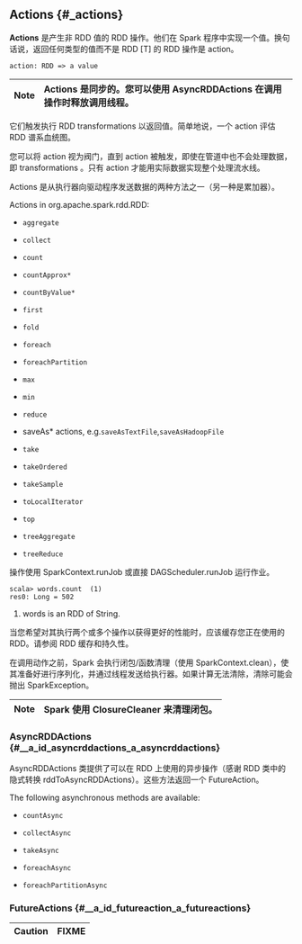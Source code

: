 ## Actions {#_actions}

**Actions** 是产生非 RDD 值的 RDD 操作。他们在 Spark 程序中实现一个值。换句话说，返回任何类型的值而不是 RDD \[T\] 的 RDD 操作是 action。

```
action: RDD => a value
```

| Note | Actions 是同步的。您可以使用 AsyncRDDActions 在调用操作时释放调用线程。 |
| :---: | :--- |


它们触发执行 RDD transformations 以返回值。简单地说，一个 action 评估 RDD 谱系血统图。

您可以将 action 视为阀门，直到 action 被触发，即使在管道中也不会处理数据，即 transformations 。只有 action 才能用实际数据实现整个处理流水线。

Actions 是从执行器向驱动程序发送数据的两种方法之一（另一种是累加器）。

Actions in org.apache.spark.rdd.RDD:

* `aggregate`

* `collect`

* `count`

* `countApprox*`

* `countByValue*`

* `first`

* `fold`

* `foreach`

* `foreachPartition`

* `max`

* `min`

* `reduce`

* saveAs\* actions, e.g.`saveAsTextFile`,`saveAsHadoopFile`

* `take`

* `takeOrdered`

* `takeSample`

* `toLocalIterator`

* `top`

* `treeAggregate`

* `treeReduce`

操作使用 SparkContext.runJob 或直接 DAGScheduler.runJob 运行作业。

```
scala> words.count  (1)
res0: Long = 502
```

1. words is an RDD of String.

当您希望对其执行两个或多个操作以获得更好的性能时，应该缓存您正在使用的 RDD。请参阅 RDD 缓存和持久性。

在调用动作之前，Spark 会执行闭包/函数清理（使用 SparkContext.clean），使其准备好进行序列化，并通过线程发送给执行器。如果计算无法清除，清除可能会抛出 SparkException。

| Note | Spark 使用 ClosureCleaner 来清理闭包。 |
| :---: | :--- |


### AsyncRDDActions {#__a_id_asyncrddactions_a_asyncrddactions}

AsyncRDDActions 类提供了可以在 RDD 上使用的异步操作（感谢 RDD 类中的隐式转换 rddToAsyncRDDActions）。这些方法返回一个 FutureAction。

The following asynchronous methods are available:

* `countAsync`

* `collectAsync`

* `takeAsync`

* `foreachAsync`

* `foreachPartitionAsync`

### FutureActions {#__a_id_futureaction_a_futureactions}

| Caution | FIXME |
| :--- | :--- |




